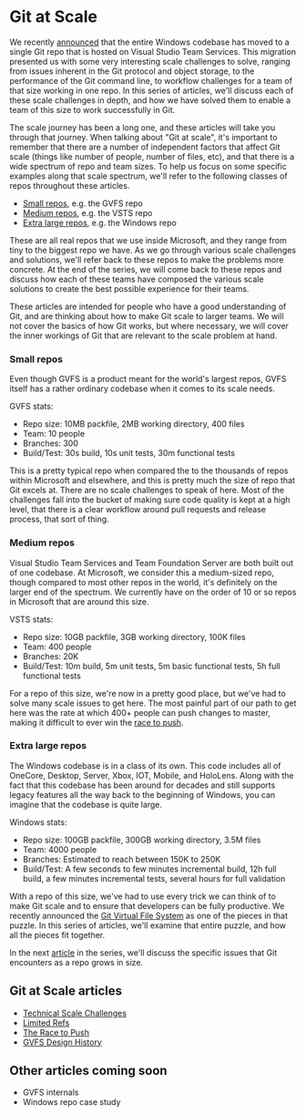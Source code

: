 # Git at Scale

We recently [announced](https://blogs.msdn.microsoft.com/bharry/2017/05/24/the-largest-git-repo-on-the-planet/) 
that the entire Windows codebase has moved to a single Git 
repo that is hosted on Visual Studio Team Services. This migration 
presented us with some very interesting scale challenges to 
solve, ranging from issues inherent in the Git protocol and object 
storage, to the performance of the Git command line, to workflow challenges for 
a team of that size working in one repo. In this series of articles, 
we'll discuss each of these scale challenges in depth, and how we 
have solved them to enable a team of this size to work 
successfully in Git. 

The scale journey has been a long one, and these articles will take 
you through that journey. When talking about "Git at scale", it's 
important to remember that there are a number of independent factors 
that affect Git scale (things like number of people, number of 
files, etc), and that there is a wide spectrum of repo and team 
sizes. To help us focus on some specific examples along that scale 
spectrum, we'll refer to the following classes of repos throughout 
these articles. 

- [Small repos](#small-repos), e.g. the GVFS repo
- [Medium repos](#medium-repos), e.g. the VSTS repo
- [Extra large repos](#extra-large-repos), e.g. the Windows repo

These are all real repos that we use inside Microsoft, and they 
range from tiny to the biggest repo we have. As we go through 
various scale challenges and solutions, we'll refer back to these 
repos to make the problems more concrete. At the end of 
the series, we will come back to these repos and discuss how each 
of these teams have composed the various scale solutions to create 
the best possible experience for their teams.

These articles are intended for people who have a good understanding
of Git, and are thinking about how to make Git scale to larger teams.
We will not cover the basics of how Git works, but where necessary, we
will cover the inner workings of Git that are relevant to the scale
problem at hand.

### Small repos 

Even though GVFS is a product meant for the world's largest repos, 
GVFS itself has a rather ordinary codebase when it comes to its 
scale needs.  

GVFS stats: 

- Repo size: 10MB packfile, 2MB working directory, 400 files 
- Team: 10 people 
- Branches: 300
- Build/Test: 30s build, 10s unit tests, 30m functional tests 

This is a pretty typical repo when compared the to the 
thousands of repos within Microsoft and elsewhere, and this is 
pretty much the size of repo that Git excels at. There are no scale 
challenges to speak of here. Most of the challenges fall into the 
bucket of making sure code quality is kept at a high level, that 
there is a clear workflow around pull requests and release process, 
that sort of thing. 

### Medium repos 

Visual Studio Team Services and Team Foundation Server are both 
built out of one codebase.  At Microsoft, we consider this a medium-sized repo, 
though compared to most other repos in the world, it's definitely 
on the larger end of the spectrum. We currently have on the order of 
10 or so repos in Microsoft that are around this size.   

VSTS stats: 

- Repo size: 10GB packfile, 3GB working directory, 100K files 
- Team: 400 people
- Branches: 20K
- Build/Test: 10m build, 5m unit tests, 5m basic functional tests, 5h full functional tests 

For a repo of this size, we're now in a pretty good place, but we've 
had to solve many scale issues to get here. The most painful part of 
our path to get here was the rate at which 400+ people can push 
changes to master, making it difficult to ever win the [race to push](https://www.visualstudio.com/learn/race-to-push). 

### Extra large repos 

The Windows codebase is in a class of its own. This code includes all of 
OneCore, Desktop, Server, Xbox, IOT, Mobile, and HoloLens. Along with the fact that this 
codebase has been around for decades and still supports legacy 
features all the way back to the beginning of Windows, you can 
imagine that the codebase is quite large. 

Windows stats: 

- Repo size: 100GB packfile, 300GB working directory, 3.5M files 
- Team: 4000 people 
- Branches: Estimated to reach between 150K to 250K
- Build/Test: A few seconds to few minutes incremental build, 12h 
  full build, a few minutes incremental tests, several hours for full 
  validation 

With a repo of this size, we've had to use every trick we can think 
of to make Git scale and to ensure that developers can be fully 
productive. We recently announced the [Git Virtual File System](https://blogs.msdn.microsoft.com/visualstudioalm/2017/02/03/announcing-gvfs-git-virtual-file-system/) 
as one of the pieces in that puzzle. In this series of articles, 
we'll examine that entire puzzle, and how all the pieces fit together. 

In the next [article](https://www.visualstudio.com/learn/technical-scale-challenges) in the series, 
we'll discuss the specific issues that Git encounters as a repo grows in size.

## Git at Scale articles
- [Technical Scale Challenges](https://www.visualstudio.com/learn/technical-scale-challenges)
- [Limited Refs](https://www.visualstudio.com/learn/limited-refs)
- [The Race to Push](https://www.visualstudio.com/learn/race-to-push)
- [GVFS Design History](https://www.visualstudio.com/learn/gvfs-design-history)

## Other articles coming soon
- GVFS internals
- Windows repo case study
